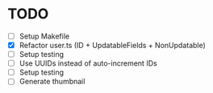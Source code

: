 # TODO

- [ ] Setup Makefile
- [x] Refactor user.ts (ID + UpdatableFields + NonUpdatable)
- [ ] Setup testing
- [ ] Use UUIDs instead of auto-increment IDs
- [ ] Setup testing
- [ ] Generate thumbnail